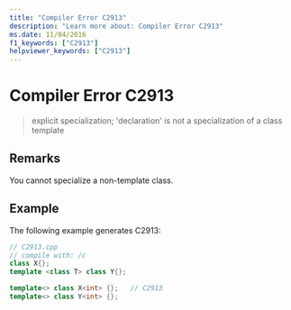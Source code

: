 ```yaml
---
title: "Compiler Error C2913"
description: "Learn more about: Compiler Error C2913"
ms.date: 11/04/2016
f1_keywords: ["C2913"]
helpviewer_keywords: ["C2913"]
---
```

# Compiler Error C2913

> explicit specialization; 'declaration' is not a specialization of a class template

## Remarks

You cannot specialize a non-template class.

## Example

The following example generates C2913:

```cpp
// C2913.cpp
// compile with: /c
class X{};
template <class T> class Y{};

template<> class X<int> {};   // C2913
template<> class Y<int> {};
```

